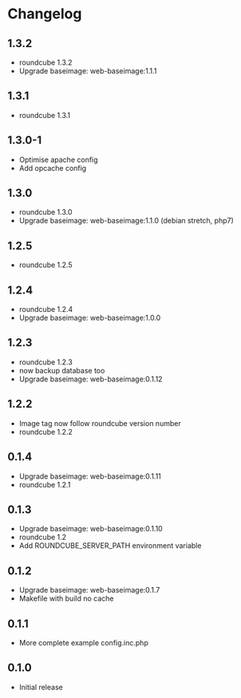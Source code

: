 # Changelog

## 1.3.2
  - roundcube 1.3.2
  - Upgrade baseimage: web-baseimage:1.1.1

## 1.3.1
  - roundcube 1.3.1

## 1.3.0-1
  - Optimise apache config
  - Add opcache config

## 1.3.0
  - roundcube 1.3.0
  - Upgrade baseimage: web-baseimage:1.1.0 (debian stretch, php7)

## 1.2.5
  - roundcube 1.2.5

## 1.2.4
  - roundcube 1.2.4
  - Upgrade baseimage: web-baseimage:1.0.0

## 1.2.3
  - roundcube 1.2.3
  - now backup database too
  - Upgrade baseimage: web-baseimage:0.1.12

## 1.2.2
  - Image tag now follow roundcube version number
  - roundcube 1.2.2

## 0.1.4
  - Upgrade baseimage: web-baseimage:0.1.11
  - roundcube 1.2.1

## 0.1.3
  - Upgrade baseimage: web-baseimage:0.1.10
  - roundcube 1.2
  - Add ROUNDCUBE_SERVER_PATH environment variable

## 0.1.2
  - Upgrade baseimage: web-baseimage:0.1.7
  - Makefile with build no cache

## 0.1.1
  - More complete example config.inc.php

## 0.1.0
  - Initial release
